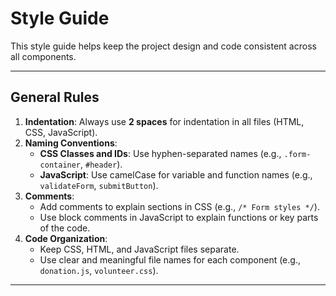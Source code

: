 # Style Guide

This style guide helps keep the project design and code consistent across all components.

---

## General Rules

1. **Indentation**: Always use **2 spaces** for indentation in all files (HTML, CSS, JavaScript).
2. **Naming Conventions**:
   - **CSS Classes and IDs**: Use hyphen-separated names (e.g., `.form-container`, `#header`).
   - **JavaScript**: Use camelCase for variable and function names (e.g., `validateForm`, `submitButton`).
3. **Comments**:
   - Add comments to explain sections in CSS (e.g., `/* Form styles */`).
   - Use block comments in JavaScript to explain functions or key parts of the code.
4. **Code Organization**:
   - Keep CSS, HTML, and JavaScript files separate.
   - Use clear and meaningful file names for each component (e.g., `donation.js`, `volunteer.css`).

---
